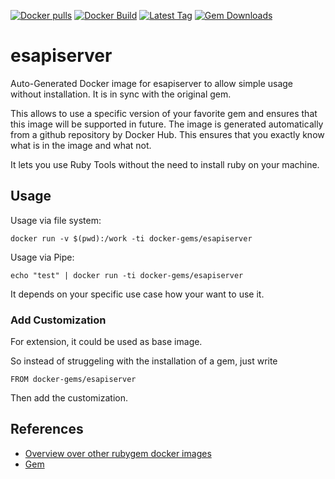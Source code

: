 [![Docker pulls](https://img.shields.io/docker/pulls/rubygem/esapiserver.svg)](https://hub.docker.com/r/rubygem/esapiserver/)
[![Docker Build](https://img.shields.io/docker/automated/rubygem/esapiserver.svg)](https://hub.docker.com/r/rubygem/esapiserver/)
[![Latest Tag](https://img.shields.io/github/tag/docker-rubygem/esapiserver.svg)](https://hub.docker.com/r/rubygem/esapiserver/)
[![Gem Downloads](https://img.shields.io/gem/dt/esapiserver.svg)](https://rubygems.org/gems/esapiserver/)
# esapiserver

Auto-Generated Docker image for esapiserver to allow simple usage without installation.
It is in sync with the original gem.

This allows to use a specific version of your favorite gem and ensures that this image will be supported in future.
The image is generated automatically from a github repository by Docker Hub.
This ensures that you exactly know what is in the image and what not.

It lets you use Ruby Tools without the need to install ruby on your machine.

## Usage

Usage via file system:

`docker run -v $(pwd):/work -ti docker-gems/esapiserver`

Usage via Pipe:

`echo "test" | docker run -ti docker-gems/esapiserver`

It depends on your specific use case how your want to use it.

### Add Customization

For extension, it could be used as base image.

So instead of struggeling with the installation of a gem, just write

`FROM docker-gems/esapiserver`

Then add the customization.

## References

 - [Overview over other rubygem docker images](https://github.com/thinkbot/docker-rubygem)
 - [Gem](https://rubygems.org/gems/esapiserver/)
